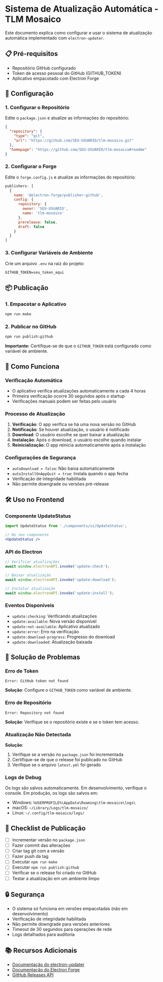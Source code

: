 # Sistema de Atualização Automática - TLM Mosaico

Este documento explica como configurar e usar o sistema de atualização automática implementado com `electron-updater`.

## 📋 Pré-requisitos

- Repositório GitHub configurado
- Token de acesso pessoal do GitHub (GITHUB_TOKEN)
- Aplicativo empacotado com Electron Forge

## 🚀 Configuração

### 1. Configurar o Repositório

Edite o `package.json` e atualize as informações do repositório:

```json
{
  "repository": {
    "type": "git",
    "url": "https://github.com/SEU-USUARIO/tlm-mosaico.git"
  },
  "homepage": "https://github.com/SEU-USUARIO/tlm-mosaico#readme"
}
```

### 2. Configurar o Forge

Edite o `forge.config.js` e atualize as informações do repositório:

```javascript
publishers: [
  {
    name: '@electron-forge/publisher-github',
    config: {
      repository: {
        owner: 'SEU-USUARIO',
        name: 'tlm-mosaico'
      },
      prerelease: false,
      draft: false
    }
  }
]
```

### 3. Configurar Variáveis de Ambiente

Crie um arquivo `.env` na raiz do projeto:

```env
GITHUB_TOKEN=seu_token_aqui
```

## 📦 Publicação

### 1. Empacotar o Aplicativo

```bash
npm run make
```

### 2. Publicar no GitHub

```bash
npm run publish:github
```

**Importante:** Certifique-se de que o `GITHUB_TOKEN` está configurado como variável de ambiente.

## 🔄 Como Funciona

### Verificação Automática
- O aplicativo verifica atualizações automaticamente a cada 4 horas
- Primeira verificação ocorre 30 segundos após o startup
- Verificações manuais podem ser feitas pelo usuário

### Processo de Atualização
1. **Verificação**: O app verifica se há uma nova versão no GitHub
2. **Notificação**: Se houver atualização, o usuário é notificado
3. **Download**: O usuário escolhe se quer baixar a atualização
4. **Instalação**: Após o download, o usuário escolhe quando instalar
5. **Reinicialização**: O app reinicia automaticamente após a instalação

### Configurações de Segurança
- `autoDownload = false`: Não baixa automaticamente
- `autoInstallOnAppQuit = true`: Instala quando o app fecha
- Verificação de integridade habilitada
- Não permite downgrade ou versões pré-release

## 🛠️ Uso no Frontend

### Componente UpdateStatus

```jsx
import UpdateStatus from './components/ui/UpdateStatus';

// No seu componente
<UpdateStatus />
```

### API do Electron

```javascript
// Verificar atualizações
await window.electronAPI.invoke('update:check');

// Baixar atualização
await window.electronAPI.invoke('update:download');

// Instalar atualização
await window.electronAPI.invoke('update:install');
```

### Eventos Disponíveis

- `update:checking`: Verificando atualizações
- `update:available`: Nova versão disponível
- `update:not-available`: Aplicativo atualizado
- `update:error`: Erro na verificação
- `update:download-progress`: Progresso do download
- `update:downloaded`: Atualização baixada

## 🔧 Solução de Problemas

### Erro de Token
```
Error: GitHub token not found
```
**Solução**: Configure o `GITHUB_TOKEN` como variável de ambiente.

### Erro de Repositório
```
Error: Repository not found
```
**Solução**: Verifique se o repositório existe e se o token tem acesso.

### Atualização Não Detectada
**Solução**: 
1. Verifique se a versão no `package.json` foi incrementada
2. Certifique-se de que o release foi publicado no GitHub
3. Verifique se o arquivo `latest.yml` foi gerado

### Logs de Debug
Os logs são salvos automaticamente. Em desenvolvimento, verifique o console.
Em produção, os logs são salvos em:
- Windows: `%USERPROFILE%\AppData\Roaming\tlm-mosaico\logs\`
- macOS: `~/Library/Logs/tlm-mosaico/`
- Linux: `~/.config/tlm-mosaico/logs/`

## 📝 Checklist de Publicação

- [ ] Incrementar versão no `package.json`
- [ ] Fazer commit das alterações
- [ ] Criar tag git com a versão
- [ ] Fazer push da tag
- [ ] Executar `npm run make`
- [ ] Executar `npm run publish:github`
- [ ] Verificar se o release foi criado no GitHub
- [ ] Testar a atualização em um ambiente limpo

## 🔒 Segurança

- O sistema só funciona em versões empacotadas (não em desenvolvimento)
- Verificação de integridade habilitada
- Não permite downgrade para versões anteriores
- Timeout de 30 segundos para operações de rede
- Logs detalhados para auditoria

## 📚 Recursos Adicionais

- [Documentação do electron-updater](https://www.electron.build/auto-update)
- [Documentação do Electron Forge](https://www.electronforge.io/)
- [GitHub Releases API](https://docs.github.com/en/rest/releases/releases)
